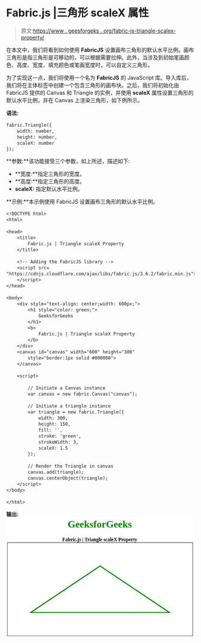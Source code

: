 # Fabric.js |三角形 scaleX 属性

> 原文:[https://www . geesforgeks . org/fabric-js-triangle-scalex-property/](https://www.geeksforgeeks.org/fabric-js-triangle-scalex-property/)

在本文中，我们将看到如何使用 **FabricJS** 设置画布三角形的默认水平比例。画布三角形是指三角形是可移动的，可以根据需要拉伸。此外，当涉及到初始笔画颜色、高度、宽度、填充颜色或笔画宽度时，可以自定义三角形。

为了实现这一点，我们将使用一个名为 **FabricJS** 的 JavaScript 库。导入库后，我们将在主体标签中创建一个包含三角形的画布块。之后，我们将初始化由 FabricJS 提供的 Canvas 和 Triangle 的实例，并使用 **scaleX** 属性设置三角形的默认水平比例，并在 Canvas 上渲染三角形，如下例所示。

**语法:**

```
fabric.Triangle({
    width: number,
    height: number,
    scaleX: number
});
```

**参数:**该功能接受三个参数，如上所述，描述如下:

*   **宽度:**指定三角形的宽度。
*   **高度:**指定三角形的高度。
*   **scaleX:** 指定默认水平比例。

**示例:**本示例使用 FabricJS 设置画布三角形的默认水平比例。

```
<!DOCTYPE html> 
<html> 

<head> 
    <title> 
        Fabric.js | Triangle scaleX Property
    </title> 

    <!-- Adding the FabricJS library -->
    <script src= 
"https://cdnjs.cloudflare.com/ajax/libs/fabric.js/3.6.2/fabric.min.js"> 
    </script> 
</head> 

<body> 
    <div style="text-align: center;width: 600px;">  
        <h1 style="color: green;">  
            GeeksforGeeks  
        </h1>  
        <b>  
            Fabric.js | Triangle scaleX Property  
        </b>  
    </div>
    <canvas id="canvas" width="600" height="300"
        style="border:1px solid #000000"> 
    </canvas> 

    <script> 

        // Initiate a Canvas instance 
        var canvas = new fabric.Canvas("canvas"); 

        // Initiate a triangle instance 
        var triangle = new fabric.Triangle({
            width: 300,
            height: 150,
            fill: '',
            stroke: 'green',
            strokeWidth: 3,
            scaleX: 1.5
        });

        // Render the Triangle in canvas 
        canvas.add(triangle); 
        canvas.centerObject(triangle);
    </script> 
</body> 

</html>
```

**输出:**
![](img/7c3721b458f1edaaacf43a45e4677d04.png)